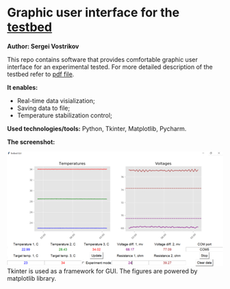 # Graphic user interface for the [testbed](https://github.com/Sergio5714/experimental-teg-testbed-firmware)


**Author: Sergei Vostrikov**

This repo contains software that provides comfortable graphic user interface for an experimental tested. For more detailed description of the testbed refer to [pdf file](https://github.com/Sergio5714/experimental-teg-testbed-firmware/blob/master/docs/Description_experimental_teg_testbed.pdf).

**It enables:**
* Real-time data visialization;
* Saving data to file;
* Temperature stabilization control;

**Used technologies/tools:** Python, Tkinter, Matplotlib, Pycharm.

**The screenshot:**

![Screensheot](https://github.com/Sergio5714/Testbed_GUI/blob/master/Images/Screenshot.PNG)
Tkinter is used as a framework for GUI. The figures are powered by matplotlib library.
